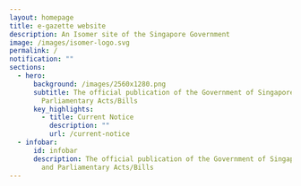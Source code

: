 ```yaml
---
layout: homepage
title: e-gazette website
description: An Isomer site of the Singapore Government
image: /images/isomer-logo.svg
permalink: /
notification: ""
sections:
  - hero:
      background: /images/2560x1280.png
      subtitle: The official publication of the Government of Singapore’s Notices and
        Parliamentary Acts/Bills
      key_highlights:
        - title: Current Notice
          description: ""
          url: /current-notice
  - infobar:
      id: infobar
      description: The official publication of the Government of Singapore’s Notices
        and Parliamentary Acts/Bills
---
```

